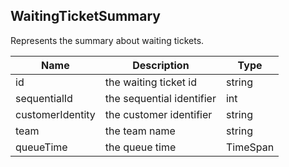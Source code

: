 ## WaitingTicketSummary

Represents the summary about waiting tickets.

| Name               | Description                                  | Type                                    |
|--------------------|----------------------------------------------|-----------------------------------------|
| id                 | the waiting ticket id                        | string                                  |
| sequentialId       | the sequential identifier                    | int                                     |
| customerIdentity   | the customer identifier                      | string                                  |
| team               | the team name                                | string                                  |
| queueTime          | the queue time                               | TimeSpan                                |